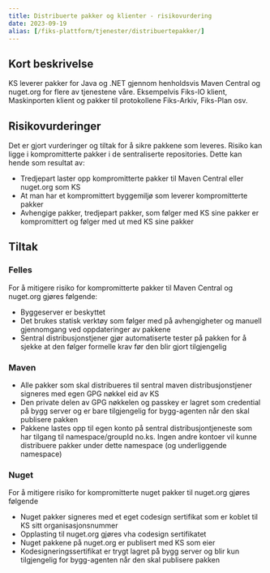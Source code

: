 ```yaml
---
title: Distribuerte pakker og klienter - risikovurdering
date: 2023-09-19
alias: [/fiks-plattform/tjenester/distribuertepakker/]
---
```


## Kort beskrivelse

KS leverer pakker for Java og .NET gjennom henholdsvis Maven Central og nuget.org for flere av tjenestene våre.
Eksempelvis Fiks-IO klient, Maskinporten klient og pakker til protokollene Fiks-Arkiv, Fiks-Plan osv. 


## Risikovurderinger

Det er gjort vurderinger og tiltak for å sikre pakkene som leveres.
Risiko kan ligge i kompromitterte pakker i de sentraliserte repositories. 
Dette kan hende som resultat av:
- Tredjepart laster opp kompromitterte pakker til Maven Central eller nuget.org som KS
- At man har et kompromittert byggemiljø som leverer kompromitterte pakker
- Avhengige pakker, tredjepart pakker, som følger med KS sine pakker er kompromittert og følger med ut med KS sine pakker


## Tiltak


### Felles

For å mitigere risiko for kompromitterte pakker til Maven Central og nuget.org gjøres følgende: 

- Byggeserver er beskyttet
- Det brukes statisk verktøy som følger med på avhengigheter og manuell gjennomgang ved oppdateringer av pakkene
- Sentral distribusjonstjener gjør automatiserte tester på pakken for å sjekke at den følger formelle krav før den blir gjort tilgjengelig



### Maven


- Alle pakker som skal distribueres til sentral maven distribusjonstjener signeres med egen GPG nøkkel eid av KS
- Den private delen av GPG nøkkelen og passkey er lagret som credential på bygg server og er bare tilgjengelig for bygg-agenten når den skal publisere pakken
- Pakkene lastes opp til egen konto på sentral distribusjontjeneste som har tilgang til namespace/groupId no.ks. Ingen andre kontoer vil kunne distribuere pakker under dette namespace (og underliggende namespace)

### Nuget

For å mitigere risiko for kompromitterte nuget pakker til nuget.org gjøres følgende

- Nuget pakker signeres med et eget codesign sertifikat som er koblet til KS sitt organisasjonsnummer
- Opplasting til nuget.org gjøres vha codesign sertifikatet
- Nuget pakkene på nuget.org er publisert med KS som eier
- Kodesigneringssertifikat er trygt lagret på bygg server og blir kun tilgjengelig for bygg-agenten når den skal publisere pakken  


  